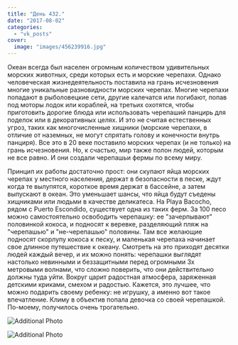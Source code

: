 ```yaml
---
title: "День 432."
date: "2017-08-02"
categories: 
  - "vk_posts"
cover:
  image: "images/456239916.jpg"
---
```


Океан всегда был населен огромным количеством удивительных морских животных, среди которых есть и морские черепахи. Однако человеческая жизнедеятельность поставила на грань исчезновения многие уникальные разновидности морских черепах. Многие черепахи попадают в рыболовецкие сети, другие калечатся или погибают, попав под моторы лодок или кораблей, на третьих охотятся, чтобы приготовить дорогие блюда или использовать черепаший панцирь для поделок или в декоративных целях. И это не считая естественных угроз, таких как многочисленные хищники (морские черепахи, в отличие от наземных, не могут спрятать голову и конечности внутрь панциря). Все это в 20 веке поставило морских черепах (и не только) на грань исчезновения. Но, к счастью, мир также полон людей, которым не все равно. И они создали черепашьи фермы по всему миру.

<!--more-->

Принцип их работы достаточно прост: они скупают яйца морских черепах у местного населения, держат в безопасности в песке, ждут когда те вылупятся, короткое время держат в бассейне, а затем выпускают в океан. Это уменьшает шансы, что яйца будут съедены хищниками или людьми в качестве деликатеса. На Playa Bacocho, рядом с Puerto Escondido, существует одна из таких ферм. За 100 песо можно самостоятельно освободить черепашку: ее "зачерпывают" половинкой кокоса, и подносят к веревке, разделяющий пляж на "черепашью" и "не-черепашью" половины. Там все желающие подносят скорлупу кокоса к песку, и маленькая черепаха начинает свое длинное путешествие к океану. Смотреть на это приходят десятки людей каждый вечер, и их можно понять: черепашки выглядят настолько невинными и беззащитными перед огромными 3х метровыми волнами, что сложно поверить, что они действительно должны туда уйти. Вокруг царит радостная атмосфера, заряженная детскими криками, смехом и радостью. Кажется, это лучшее, что можно подарить своему ребенку: не игрушку, а именно вот такое впечатление. Климу в объектив попала девочка со своей черепашкой. По-моему, получилось очень трогательно.

![Additional Photo](https://vodpop.ru/wp-content/uploads/2023/07/456239917.jpg)

![Additional Photo](https://vodpop.ru/wp-content/uploads/2023/07/456239918.jpg)
